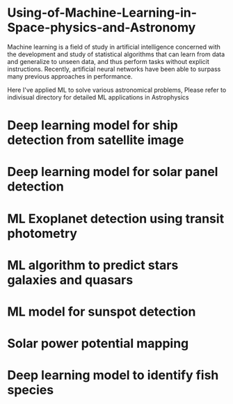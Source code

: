 # Using-of-Machine-Learning-in-Space-physics-and-Astronomy
Machine learning is a field of study in artificial intelligence concerned with the development and study of statistical algorithms that can learn from data and generalize to unseen data, and thus perform tasks without explicit instructions. Recently, artificial neural networks have been able to surpass many previous approaches in performance.

Here I've applied ML to solve various astronomical problems, Please refer to indivisual directory for detailed ML applications in Astrophysics

# Deep learning model for ship detection from satellite image

# Deep learning model for solar panel detection

# ML Exoplanet detection using transit photometry

# ML algorithm to predict stars galaxies and quasars

# ML model for sunspot detection

# Solar power potential mapping

# Deep learning model to identify fish species
